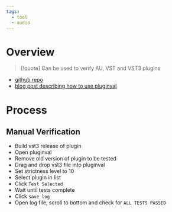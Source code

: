 ```yaml
---
tags:
  - tool
  - audio
---
```

# Overview

> [!quote] Can be used to verify AU, VST and VST3 plugins

- [github repo](https://github.com/Tracktion/pluginval)
- [blog post describing how to use pluginval](https://melatonin.dev/blog/pluginval-is-a-plugin-devs-best-friend/)

# Process

## Manual Verification

- Build vst3 release of plugin
- Open pluginval
- Remove old version of plugin to be tested
- Drag and drop vst3 file into pluginval
- Set strictness level to 10
- Select plugin in list
- Click `Test Selected`
- Wait until tests complete
- Click `save log`
- Open log file, scroll to bottom and check for `ALL TESTS PASSED`
